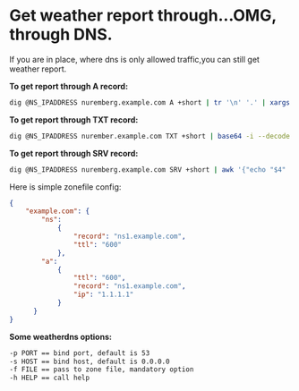 # Get weather report through...OMG, through DNS.
If you are in place, where dns is only allowed traffic,you can still get weather report.
  

**To get report through A record:**    
```bash
dig @NS_IPADDRESS nuremberg.example.com A +short | tr '\n' '.' | xargs -I@ python -c "import sys;print ''.join([chr(int(i)) for i in sys.argv[1].split('.')[:-1]])" @
```

**To get report through TXT record:**    
```bash
dig @NS_IPADDRESS nurember.example.com TXT +short | base64 -i --decode
```

**To get report through SRV record:**
```bash
dig @NS_IPADDRESS nuremberg.example.com SRV +short | awk '{"echo "$4" | base64 -i --decode"|getline $4;printf "%s\nTemp %s C\nWind %s-%s km/h\n",$4,$1,$2,$3}'
```

Here is simple zonefile config:  
```json
{
    "example.com": {
        "ns":
            {
                "record": "ns1.example.com",
                "ttl": "600"
            },
        "a":
            {
                "ttl": "600",
                "record": "ns1.example.com",
                "ip": "1.1.1.1"
            }
      }
}
```

**Some weatherdns options:**  
```bash
-p PORT == bind port, default is 53
-s HOST == bind host, default is 0.0.0.0
-f FILE == pass to zone file, mandatory option
-h HELP == call help
```
